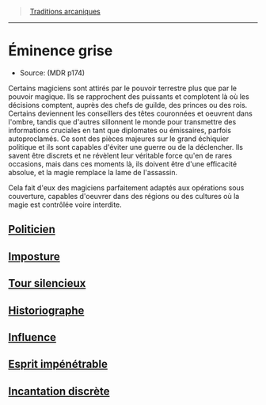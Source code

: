 ﻿---
!SubClassItem
Name: Éminence grise
Source: (MDR p174)
ParentClassId: hd_wizard.md
Id: wizard_eminence_hd.md#Éminence-grise
RootId: wizard_eminence_hd.md
ParentLink: wizard_hd.md#traditions-arcaniques
ParentName: Traditions arcaniques
NameLevel: 1
Attributes: {}
AttributesDictionary: >+
  {}

---
>  [Traditions arcaniques](hd_wizard_traditions_arcaniques.md)

---


# Éminence grise

- Source: (MDR p174)

Certains magiciens sont attirés par le pouvoir terrestre plus que par le pouvoir magique. Ils se rapprochent des puissants et complotent là où les décisions comptent, auprès des chefs de guilde, des princes ou des rois. Certains deviennent les conseillers des têtes couronnées et oeuvrent dans l'ombre, tandis que d'autres sillonnent le monde pour transmettre des informations cruciales en tant que diplomates ou émissaires, parfois autoproclamés. Ce sont des pièces majeures sur le grand échiquier politique et ils sont capables d'éviter une guerre ou de la déclencher. Ils savent être discrets et ne révèlent leur véritable force qu'en de rares occasions, mais dans ces moments là, ils doivent être d'une efficacité absolue, et la magie remplace la lame de l'assassin.

Cela fait d'eux des magiciens parfaitement adaptés aux opérations sous couverture, capables d'oeuvrer dans des régions ou des cultures où la magie est contrôlée voire interdite.



## [Politicien](hd_wizard_eminence_politicien.md)



## [Imposture](hd_wizard_eminence_imposture.md)



## [Tour silencieux](hd_wizard_eminence_tour_silencieux.md)



## [Historiographe](hd_wizard_eminence_historiographe.md)



## [Influence](hd_wizard_eminence_influence.md)



## [Esprit impénétrable](hd_wizard_eminence_esprit_impenetrable.md)



## [Incantation discrète](hd_wizard_eminence_incantation_discrete.md)

